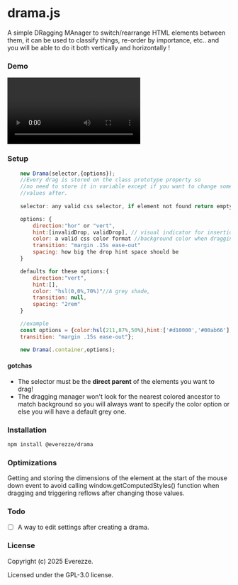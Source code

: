 # drama.js

A simple DRagging MAnager to switch/rearrange HTML elements between them,
it can be used to classify things, re-order by importance, etc.. and you will be
able to do it both vertically and horizontally !

### Demo

<video>
    <source src="/assets/drama_demo">
</video>

### Setup

```js
    new Drama(selector,{options});
    //Every drag is stored on the class prototype property so
    //no need to store it in variable except if you want to change some
    //values after.
    
    selector: any valid css selector, if element not found return empty object.

    options: {
        direction:"hor" or "vert",
        hint:[invalidDrop, validDrop], // visual indicator for insertion
        color: a valid css color format //background color when dragging element
        transition: "margin .15s ease-out"
        spacing: how big the drop hint space should be
    }

    defaults for these options:{
        direction:"vert",
        hint:[],
        color: "hsl(0,0%,70%)"//A grey shade,
        transition: null,
        spacing: "2rem"
    }

    //example
    const options = {color:hsl(211,87%,50%),hint:['#d10000','#00ab66'],
    transition: "margin .15s ease-out"};

    new Drama(.container,options);
```

#### gotchas
* The selector must be the **direct parent** of the elements you want to drag!
* The dragging manager won't look for the nearest colored ancestor to match
background so you will always want to specify the color option or else you
will have a default grey one.

### Installation

```sh
npm install @everezze/drama
```

### Optimizations

Getting and storing the dimensions of the element at the start of the
mouse down event to avoid calling window.getComputedStyles() function when
dragging and triggering reflows after changing those values.


### Todo

- [ ] A way to edit settings after creating a drama.

### License

Copyright (c) 2025 Everezze.

Licensed under the GPL-3.0 license.
